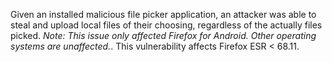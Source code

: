 Given an installed malicious file picker application, an attacker was able to steal and upload local files of their choosing, regardless of the actually files picked. *Note: This issue only affected Firefox for Android. Other operating systems are unaffected.*. This vulnerability affects Firefox ESR < 68.11.